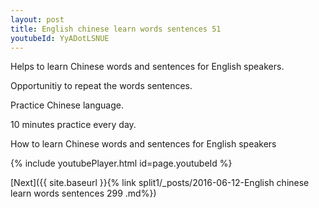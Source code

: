 ```yaml
---
layout: post
title: English chinese learn words sentences 51 
youtubeId: YyADotLSNUE
---
```

 
 
Helps to learn Chinese words and sentences for English speakers.

Opportunitiy to repeat the words sentences. 

Practice Chinese language. 
 
10 minutes practice every day. 
 
How to learn Chinese words and sentences for English speakers 
 
{% include youtubePlayer.html id=page.youtubeId %}
 
 
[Next]({{ site.baseurl }}{% link  split1/_posts/2016-06-12-English chinese learn words sentences 299 .md%})
 
